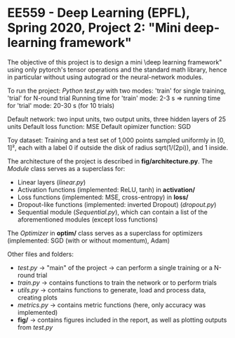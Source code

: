 # EE559 - Deep Learning (EPFL), Spring 2020, Project 2: "Mini deep-learning framework"

The objective of this project is to design a mini \deep learning framework" using only pytorch's
tensor operations and the standard math library, hence in particular without using autograd or the
neural-network modules.

To run the project: *Python test.py* with two modes: 'train' for single training, 'trial' for N-round trial
Running time for 'train' mode: 2-3 s => running time for 'trial' mode: 20-30 s (for 10 trials)

Default network: two input units, two output units, three hidden layers of 25 units
Default loss function: MSE
Default opimizer function: SGD

Toy dataset: Training and a test set of 1,000 points sampled uniformly in [0, 1]², each with a label 0 if outside the disk of radius sqrt(1/(2pi)), and 1 inside.

The architecture of the project is described in **fig/architecture.py**. 
The *Module* class serves as a superclass for:
* Linear layers (*linear.py*)
* Activation functions (implemented: ReLU, tanh) in **activation/**
* Loss functions (implemented: MSE, cross-entropy) in **loss/**
* Dropout-like functions (implemented: inverted Dropout) (*dropout.py*)
* Sequential module (*Sequential.py*), which can contain a list of the aforementioned modules (except loss functions)

The *Optimizer* in **optim/** class serves as a superclass for optimizers (implemented: SGD (with or without momentum), Adam)

Other files and folders:
* *test.py* -> "main" of the project -> can perform a single training or a N-round trial
* *train.py* -> contains functions to train the network or to perform trials
* *utils.py* -> contains functions to generate, load and process data, creating plots
* *metrics.py* -> contains metric functions (here, only accuracy was implemented)
* **fig/** -> contains figures included in the report, as well as plotting outputs from *test.py*
